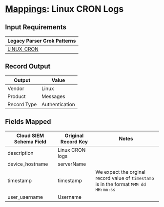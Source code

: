 # [Mappings](README.md): Linux CRON Logs

## Input Requirements

|Legacy Parser Grok Patterns|
|-------------|
|[LINUX_CRON](../legacy_parsers/LINUX_CRON.md)|

## Record Output

|Output|Value|
|------|-----|
|Vendor|Linux|
|Product|Messages|
|Record Type|Authentication|

## Fields Mapped

|Cloud SIEM Schema Field|Original Record Key|Notes|
|-----------------------|-------------------|-----|
|description|Linux CRON logs||
|device_hostname|serverName||
|timestamp|timestamp|We expect the orginal record value of `timestamp` is in the format `MMM dd HH:mm:ss`|
|user_username|Username||

